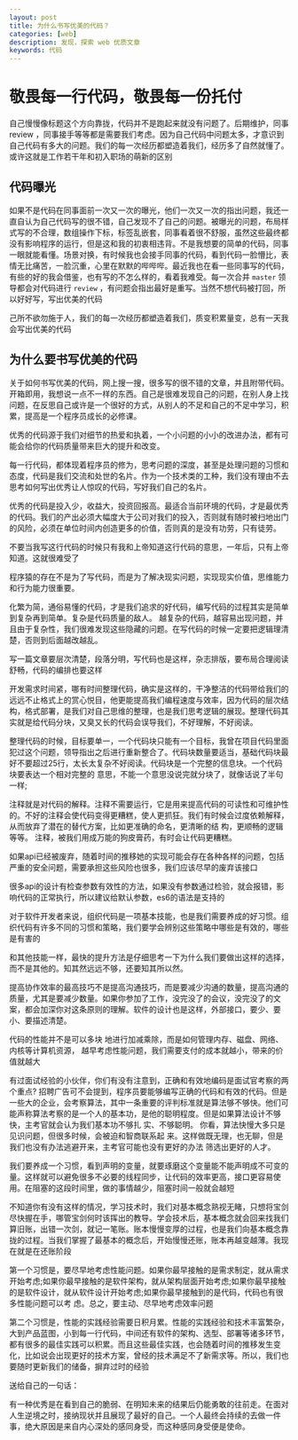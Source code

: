 ```yaml
---
layout: post
title: 为什么书写优美的代码？
categories: [web]
description: 发现，探索 web 优质文章
keywords: 代码
---
```


# 敬畏每一行代码，敬畏每一份托付
自己慢慢像标题这个方向靠拢，代码并不是跑起来就没有问题了。后期维护，同事 review ，同事接手等等都是需要我们考虑。因为自己代码中问题太多，才意识到自己代码有多大的问题。我们的每一次经历都塑造着我们，经历多了自然就懂了。或许这就是工作若干年和初入职场的萌新的区别

## 代码曝光
如果不是代码在同事面前一次又一次的曝光，他们一次又一次的指出问题，我还一直自认为自己代码写的很不错，自己发现不了自己的问题。被曝光的问题，布局样式写的不合理，数组操作下标，标签乱嵌套，同事看着很不舒服，虽然这些最终都没有影响程序的运行，但是这和我的初衷相违背。不是我想要的简单的代码，同事一眼就能看懂。场景对换，有时候我也会接手同事的代码，看到代码一脸懵比，表情无比痛苦，一脸沉重，心里在默默的哔哔哔。最近我也在看一些同事写的代码，有些的好的我会借鉴，也有写的不怎么样的，看着我难受。每一次合并 `master` 领导都会对代码进行 `review` ，有问题会指出最好是重写。当然不想代码被打回，所以好好写，写出优美的代码

己所不欲勿施于人，我们的每一次经历都塑造着我们，质变积累量变，总有一天我会写出优美的代码

## 为什么要书写优美的代码
关于如何书写优美的代码，网上搜一搜，很多写的很不错的文章，并且附带代码。开箱即用，我想说一点不一样的东西。自己是很难发现自己的问题，在别人身上找问题，在反思自己或许是一个很好的方式，从别人的不足和自己的不足中学习，积累，提高是一个程序员成长的必修课。
 

优秀的代码源于我们对细节的热爱和执着，一个小问题的小小的改进办法，都有可能会给你的代码质量带来巨大的提升和改变。

每一行代码，都体现着程序员的修为，思考问题的深度，甚至是处理问题的习惯和态度，代码是我们交流和处世的名片。作为一个技术类的工种，我们没有理由不去思考如何写出优秀让人惊叹的代码，写好我们自己的名片。

优秀的代码是投入少，收益大，投资回报高。最适合当前环境的代码，才是最优秀的代码。我们的产出必须大幅度大于公司对我们的投入，否则就有随时被扫地出门的风险，必须在单位时间内创造更多的价值，否则真的是没有功劳，只有徒劳。

不要当我写这行代码的时候只有我和上帝知道这行代码的意思，一年后，只有上帝知道。这就很难受了

程序猿的存在不是为了写代码，而是为了解决现实问题，实现现实价值，思维能力和行为能力很重要。

化繁为简，通俗易懂的代码，才是我们追求的好代码，编写代码的过程其实是简单到复杂再到简单。复杂是代码质量的敌人。 越复杂的代码，越容易出现问题，并且由于复杂性，我们很难发现这些隐藏的问题。在写代码的时候一定要把逻辑理清楚，否则到后面越改越乱。


写一篇文章要层次清楚，段落分明，写代码也是这样，杂志排版，要布局合理阅读舒畅，代码的编排也要这样

开发需求时间紧，哪有时间整理代码，确实是这样的，干净整洁的代码带给我们的远远不止格式上的赏心悦目，他更能提高我们编程速度与效率，因为代码的层次结构，格式部署，是我们对自己思维的整理，也是我们思考逻辑的展现。整理代码其实就是给代码分块，又臭又长的代码会误导我们，不好理解，不好阅读。

整理代码的时候，目标要单一，一个代码块只能有一个目标，我曾在项目代码里面犯过这个问题，领导指出之后进行重新整合了。代码块数量要适当，基础代码块最好不要超过25行，太长太复杂不好阅读。代码块是一个完整的信息块。一个代码块要表达一个相对完整的 意思，不能一个意思没说完就分块了，就像话说了半句一样;

注释就是对代码的解释。注释不需要运行，它是用来提高代码的可读性和可维护性的。不好的注释会使代码变得更糟糕，使人更抓狂。我们有时候会过度依赖解释，从而放弃了潜在的替代方案，比如更准确的命名，更清晰的结 构，更顺畅的逻辑等等。 注释，被我们用成万能的狗皮膏药，有时会让代码更糟糕。 

如果api已经被废弃，随着时间的推移她的实现可能会存在各种各样的问题，包括严重的安全问题，需要承担这些风险也很多，我们应该尽早的废弃该接口

很多api的设计有检查参数有效性的方法，如果没有参数通过检验，就会报错，影响代码的正常执行，所以建议给默认参数，es6的语法是支持的

对于软件开发者来说，组织代码是一项基本技能，也是我们需要养成的好习惯。组织代码有许多不同的习惯和策略，我们要学会辨别这些策略中哪些是有效的，哪些是有害的

和其他技能一样，最快的提升方法是仔细思考一下为什么我们要做出这样的选择，而不是其他的。知其然远远不够，还要知其所以然。

提高协作效率的最高技巧不是提高沟通技巧，而是要减少沟通的数量，提高沟通的质量，尤其是要减少数量。如果你参加了工作，没完没了的会议，没完没了的文案，都会加深你对这条原则的理解。软件的设计也是这样，外部接口，要少、要小、要描述清楚。

代码的性能并不是可以多块 地进行加减乘除，而是如何管理内存、磁盘、网络、内核等计算机资源，
越早考虑性能问题，我们需要支付的成本就越小，带来的价值就越大 

有过面试经验的小伙伴，你们有没有注意到，正确和有效地编码是面试官考察的两个重点? 招聘广告可不会提到，程序员要能够编写正确的代码和有效的代码。但是一些大的企业，会考察算法，其中一条重要的评判标准就是算法够不够快。他们可能声称算法考察的是一个人的基本功，是他的聪明程度。但是如果算法设计不够快，主考官就会认为我们基本功不够扎 实、不够聪明。 你看，算法快慢大多只是见识问题，但很多时候，会被迫和智商联系起 来。这样做既无理，也无聊，但是我们也没有办法逃避开来，主考官可能也没有更好的办法 筛选出更好的人才。

我们要养成一个习惯，看到声明的变量，就要琢磨这个变量能不能声明成不可变的量。这样就可以避免很多不必要的线程同步，让代码的效率更高，接口更容易使用。在阻塞的这段时间里，做的事情越少，阻塞时间一般就会越短

不知道你有没有这样的情况，学习技术时，我们对基本概念熟视无睹，只想将宝剑尽快握在手，哪管宝剑何时该挥出的教导。学会技术后，基本概念就会回来找我们算旧账，出错一次剑，就记一笔账。账本慢慢变厚的过程，也是我们向基本概念靠拢的过程。当我们掌握了最基本的概念后，开始慢慢还账，账本再越变越薄。我现在就是在还账阶段

第一个习惯是，要尽早地考虑性能问题。如果你最早接触的是需求制定，就从需求开始考虑;如果你最早接触的是软件架构，就从架构层面开始考虑;如果你最早接触的是软件设计，就从软件设计开始考虑;如果你最早接触到的是代码，代码也有很多性能问题可以考
虑。总之，要主动、尽早地考虑效率问题

第二个习惯是，性能的实践经验需要日积月累。性能的实践经验和技术丰富繁杂，大到产品蓝图，小到每一行代码，中间还有软件的架构、选型、部署等诸多环节，都有很多的最佳实践可以积累。而且这些最佳实践，也会随着时间的推移发生变化，比如说会出现更好的技术方案，曾经的技术满足不了新需求等。所以，我们也要随时更新我们的储备，摒弃过时的经验


送给自己的一句话：

有一种优秀是在看到自己的脆弱、在明知未来的结果后仍能勇敢的往前走。在面对人生逆境之时，接纳现状并且展现了最好的自己。一个人最终会持续的去做一件事，绝大原因是来自内心深处的感同身受，而这种感同身受便是使命。
